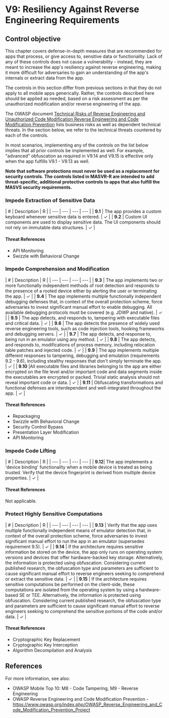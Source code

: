 # V9: Resiliency Against Reverse Engineering Requirements

## Control objective

This chapter covers defense-in-depth measures that are recommended for apps that process, or give access to, sensitive data or functionality. Lack of any of these controls does not cause a vulnerability - instead, they are meant to increase the app's resiliency against reverse engineering, making it more difficult for adversaries to gain an understanding of the app's internals or extract data from the app.

The controls in this section differ from previous sections in that they do not apply to all mobile apps generically. Rather, the controls described here should be applied as needed, based on a risk assessment as per the unauthorized modification and/or reverse engineering of the app.

The OWASP document [Technical Risks of Reverse Engineering and Unauthorized Code Modification Reverse Engineering and Code Modification Prevention](https://www.owasp.org/index.php/Technical_Risks_of_Reverse_Engineering_and_Unauthorized_Code_Modification) lists business risks as well as dependent technical threats. In the section below, we refer to the technical threats countered by each of the controls.

In most scenarios, implementing any of the controls on the list below implies that all prior controls be implemented as well. For example, "advanced" obfuscation as required in V9.14 and V9.15 is effective only when the app fulfills V9.1 - V9.13 as well.

**Note that software protections must never be used as a replacement for security controls. The controls listed in MASVR-R are intended to add threat-specific, additional protective controls to apps that also fulfill the MASVS security requirements.**

### Impede Extraction of Sensitive Data

| # | Description | R |
| --- | --- | --- | --- |
| **9.1** | The app provides a custom keyboard whenever sensitive data is entered. | ✓ |
| **9.2** | Custom UI components are used to display sensitive data. The UI components should not rely on immutable data structures. | ✓ |

#### Threat References

- API Monitoring
- Swizzle with Behavioral Change

### Impede Comprehension and Modification

| # | Description | R |
| --- | --- | --- | --- |
| **9.3** | The app implements two or more functionally independent methods of root detection and responds to the presence of a rooted device either by alerting the user or terminating the app. | ✓ |
| **9.4** | The app implements multiple functionally independent debugging defenses that, in context of the overall protection scheme, force adversaries to invest significant manual effort to enable debugging. All available debugging protocols must be covered (e.g. JDWP and native). | ✓ |
| **9.5** | The app detects, and responds to, tampering with executable files and critical data. | ✓ |
| **9.6** | The app detects the presence of widely used reverse engineering tools, such as code injection tools, hooking frameworks and debugging servers. | ✓ |
| **9.7** | The app detects, and response to, being run in an emulator using any method.   | ✓ |
| **9.8** | The app detects, and responds to, modifications of process memory, including relocation table patches and injected code.  | ✓ |
| **9.9** | The app implements multiple different responses to tampering, debugging and emulation (requirements 9.2 - 9.6), including stealthy responses that don't simply terminate the app. | ✓ |
| **9.10** |All executable files and libraries belonging to the app are either encrypted on the file level and/or important code and data segments inside the executables are encrypted or packed. Trivial static analysis should not reveal important code or data. | ✓ |
| **9.11** | Obfuscating transformations and functional defenses are interdependent and well-integrated throughout the app. | ✓ |

#### Threat References

- Repackaging
- Swizzle with Behavioral Change
- Security Control Bypass
- Presentation Layer Modification
- API Monitoring

### Impede Code Lifting

| # | Description | R |
| --- | --- | --- | --- |
| **9.12**| The app implements a 'device binding' functionality when a mobile device is treated as being trusted. Verify that the device fingerprint is derived from multiple device properties.  | ✓ |

#### Threat References

Not applicable.

### Protect Highly Sensitive Computations

| # | Description | R |
| --- | --- | --- | --- |
| **9.13** | Verify that the app uses multiple functionally independent means of emulator detection that, in context of the overall protection scheme, force adversaries to invest significant manual effort to run the app in an emulator (supersedes requirement 9.5). | ✓ |
| **9.14** | If the architecture requires sensitive information be stored on the device, the app only runs on operating system versions and devices that offer hardware-backed key storage. Alternatively, the information is protected using obfuscation. Considering current published research, the obfuscation type and parameters are sufficient to cause significant manual effort to reverse engineers seeking to comprehend or extract the sensitive data. | ✓ |
| **9.15** | If the architecture requires sensitive computations be performed on the client-side, these computations are isolated from the operating system by using a hardware-based SE or TEE. Alternatively, the information is protected using obfuscation. Considering current published research, the obfuscation type and parameters are sufficient to cause significant manual effort to reverse engineers seeking to comprehend the sensitive portions of the code and/or data.  | ✓ |

#### Threat References

- Cryptographic Key Replacement
- Cryptographic Key Interception
- Algorithm Decompilation and Analysis

## References

For more information, see also:

- OWASP Mobile Top 10: M8 - Code Tampering, M9 - Reverse Engineering
- OWASP Reverse Engineering and Code Modification Prevention - https://www.owasp.org/index.php/OWASP_Reverse_Engineering_and_Code_Modification_Prevention_Project
